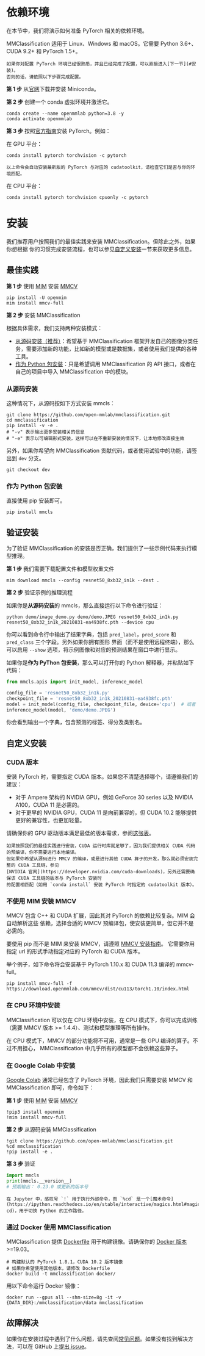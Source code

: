 # 依赖环境

在本节中，我们将演示如何准备 PyTorch 相关的依赖环境。

MMClassification 适用于 Linux、Windows 和 macOS。它需要 Python 3.6+、CUDA 9.2+ 和 PyTorch 1.5+。

```{note}
如果你对配置 PyTorch 环境已经很熟悉，并且已经完成了配置，可以直接进入[下一节](#安装)。
否则的话，请依照以下步骤完成配置。
```

**第 1 步** 从[官网](https://docs.conda.io/en/latest/miniconda.html)下载并安装 Miniconda。

**第 2 步** 创建一个 conda 虚拟环境并激活它。

```shell
conda create --name openmmlab python=3.8 -y
conda activate openmmlab
```

**第 3 步** 按照[官方指南](https://pytorch.org/get-started/locally/)安装 PyTorch。例如：

在 GPU 平台：

```shell
conda install pytorch torchvision -c pytorch
```

```{warning}
以上命令会自动安装最新版的 PyTorch 与对应的 cudatoolkit，请检查它们是否与你的环境匹配。
```

在 CPU 平台：

```shell
conda install pytorch torchvision cpuonly -c pytorch
```

# 安装

我们推荐用户按照我们的最佳实践来安装 MMClassification。但除此之外，如果你想根据
你的习惯完成安装流程，也可以参见[自定义安装](#自定义安装)一节来获取更多信息。

## 最佳实践

**第 1 步** 使用 [MIM](https://github.com/open-mmlab/mim) 安装 [MMCV](https://github.com/open-mmlab/mmcv)

```shell
pip install -U openmim
mim install mmcv-full
```

**第 2 步** 安装 MMClassification

根据具体需求，我们支持两种安装模式：

- [从源码安装（推荐）](#从源码安装)：希望基于 MMClassification 框架开发自己的图像分类任务，需要添加新的功能，比如新的模型或是数据集，或者使用我们提供的各种工具。
- [作为 Python 包安装](#作为-python-包安装)：只是希望调用 MMClassification 的 API 接口，或者在自己的项目中导入 MMClassification 中的模块。

### 从源码安装

这种情况下，从源码按如下方式安装 mmcls：

```shell
git clone https://github.com/open-mmlab/mmclassification.git
cd mmclassification
pip install -v -e .
# "-v" 表示输出更多安装相关的信息
# "-e" 表示以可编辑形式安装，这样可以在不重新安装的情况下，让本地修改直接生效
```

另外，如果你希望向 MMClassification 贡献代码，或者使用试验中的功能，请签出到 `dev` 分支。

```shell
git checkout dev
```

### 作为 Python 包安装

直接使用 pip 安装即可。

```shell
pip install mmcls
```

## 验证安装

为了验证 MMClassification 的安装是否正确，我们提供了一些示例代码来执行模型推理。

**第 1 步** 我们需要下载配置文件和模型权重文件

```shell
mim download mmcls --config resnet50_8xb32_in1k --dest .
```

**第 2 步** 验证示例的推理流程

如果你是**从源码安装**的 mmcls，那么直接运行以下命令进行验证：

```shell
python demo/image_demo.py demo/demo.JPEG resnet50_8xb32_in1k.py resnet50_8xb32_in1k_20210831-ea4938fc.pth --device cpu
```

你可以看到命令行中输出了结果字典，包括 `pred_label`，`pred_score` 和 `pred_class` 三个字段。另外如果你拥有图形
界面（而不是使用远程终端），那么可以启用 `--show` 选项，将示例图像和对应的预测结果在窗口中进行显示。

如果你是**作为 PyThon 包安装**，那么可以打开你的 Python 解释器，并粘贴如下代码：

```python
from mmcls.apis import init_model, inference_model

config_file = 'resnet50_8xb32_in1k.py'
checkpoint_file = 'resnet50_8xb32_in1k_20210831-ea4938fc.pth'
model = init_model(config_file, checkpoint_file, device='cpu')  # 或者 device='cuda:0'
inference_model(model, 'demo/demo.JPEG')
```

你会看到输出一个字典，包含预测的标签、得分及类别名。

## 自定义安装

### CUDA 版本

安装 PyTorch 时，需要指定 CUDA 版本。如果您不清楚选择哪个，请遵循我们的建议：

- 对于 Ampere 架构的 NVIDIA GPU，例如 GeForce 30 series 以及 NVIDIA A100，CUDA 11 是必需的。
- 对于更早的 NVIDIA GPU，CUDA 11 是向前兼容的，但 CUDA 10.2 能够提供更好的兼容性，也更加轻量。

请确保你的 GPU 驱动版本满足最低的版本需求，参阅[这张表](https://docs.nvidia.com/cuda/cuda-toolkit-release-notes/index.html#cuda-major-component-versions__table-cuda-toolkit-driver-versions)。

```{note}
如果按照我们的最佳实践进行安装，CUDA 运行时库就足够了，因为我们提供相关 CUDA 代码的预编译，你不需要进行本地编译。
但如果你希望从源码进行 MMCV 的编译，或是进行其他 CUDA 算子的开发，那么就必须安装完整的 CUDA 工具链，参见
[NVIDIA 官网](https://developer.nvidia.com/cuda-downloads)，另外还需要确保该 CUDA 工具链的版本与 PyTorch 安装时
的配置相匹配（如用 `conda install` 安装 PyTorch 时指定的 cudatoolkit 版本）。
```

### 不使用 MIM 安装 MMCV

MMCV 包含 C++ 和 CUDA 扩展，因此其对 PyTorch 的依赖比较复杂。MIM 会自动解析这些
依赖，选择合适的 MMCV 预编译包，使安装更简单，但它并不是必需的。

要使用 pip 而不是 MIM 来安装 MMCV，请遵照 [MMCV 安装指南](https://mmcv.readthedocs.io/zh_CN/latest/get_started/installation.html)。
它需要你用指定 url 的形式手动指定对应的 PyTorch 和 CUDA 版本。

举个例子，如下命令将会安装基于 PyTorch 1.10.x 和 CUDA 11.3 编译的 mmcv-full。

```shell
pip install mmcv-full -f https://download.openmmlab.com/mmcv/dist/cu113/torch1.10/index.html
```

### 在 CPU 环境中安装

MMClassification 可以仅在 CPU 环境中安装，在 CPU 模式下，你可以完成训练（需要 MMCV 版本 >= 1.4.4）、测试和模型推理等所有操作。

在 CPU 模式下，MMCV 的部分功能将不可用，通常是一些 GPU 编译的算子。不过不用担心，
MMClassification 中几乎所有的模型都不会依赖这些算子。

### 在 Google Colab 中安装

[Google Colab](https://research.google.com/) 通常已经包含了 PyTorch 环境，因此我们只需要安装 MMCV 和 MMClassification 即可，命令如下：

**第 1 步** 使用 [MIM](https://github.com/open-mmlab/mim) 安装 [MMCV](https://github.com/open-mmlab/mmcv)

```shell
!pip3 install openmim
!mim install mmcv-full
```

**第 2 步** 从源码安装 MMClassification

```shell
!git clone https://github.com/open-mmlab/mmclassification.git
%cd mmclassification
!pip install -e .
```

**第 3 步** 验证

```python
import mmcls
print(mmcls.__version__)
# 预期输出： 0.23.0 或更新的版本号
```

```{note}
在 Jupyter 中，感叹号 `!` 用于执行外部命令，而 `%cd` 是一个[魔术命令](https://ipython.readthedocs.io/en/stable/interactive/magics.html#magic-cd)，用于切换 Python 的工作路径。
```

### 通过 Docker 使用 MMClassification

MMClassification 提供 [Dockerfile](https://github.com/open-mmlab/mmclassification/blob/master/docker/Dockerfile)
用于构建镜像。请确保你的 [Docker 版本](https://docs.docker.com/engine/install/) >=19.03。

```shell
# 构建默认的 PyTorch 1.8.1，CUDA 10.2 版本镜像
# 如果你希望使用其他版本，请修改 Dockerfile
docker build -t mmclassification docker/
```

用以下命令运行 Docker 镜像：

```shell
docker run --gpus all --shm-size=8g -it -v {DATA_DIR}:/mmclassification/data mmclassification
```

## 故障解决

如果你在安装过程中遇到了什么问题，请先查阅[常见问题](faq.md)。如果没有找到解决方法，可以在 GitHub
上[提出 issue](https://github.com/open-mmlab/mmclassification/issues/new/choose)。

